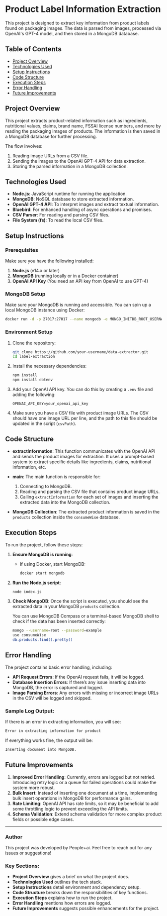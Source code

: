 # Product Label Information Extraction

This project is designed to extract key information from product labels found on packaging images. The data is parsed from images, processed via OpenAI's GPT-4 model, and then stored in a MongoDB database. 

## Table of Contents

- [Project Overview](#project-overview)
- [Technologies Used](#technologies-used)
- [Setup Instructions](#setup-instructions)
- [Code Structure](#code-structure)
- [Execution Steps](#execution-steps)
- [Error Handling](#error-handling)
- [Future Improvements](#future-improvements)

## Project Overview

This project extracts product-related information such as ingredients, nutritional values, claims, brand name, FSSAI license numbers, and more by reading the packaging images of products. The information is then saved in a MongoDB database for further processing.

The flow involves:
1. Reading image URLs from a CSV file.
2. Sending the images to the OpenAI GPT-4 API for data extraction.
3. Storing the parsed information in a MongoDB collection.

## Technologies Used

- **Node.js**: JavaScript runtime for running the application.
- **MongoDB**: NoSQL database to store extracted information.
- **OpenAI GPT-4 API**: To interpret images and extract textual information.
- **Bluebird**: For enhanced handling of async operations and promises.
- **CSV Parser**: For reading and parsing CSV files.
- **File System (fs)**: To read the local CSV files.

## Setup Instructions

### Prerequisites

Make sure you have the following installed:

1. **Node.js** (v14.x or later)
2. **MongoDB** (running locally or in a Docker container)
3. **OpenAI API Key** (You need an API key from OpenAI to use GPT-4)

### MongoDB Setup

Make sure your MongoDB is running and accessible. You can spin up a local MongoDB instance using Docker:

```bash
docker run -d -p 27017:27017 --name mongodb -e MONGO_INITDB_ROOT_USERNAME=root -e MONGO_INITDB_ROOT_PASSWORD=example mongo:latest
```

### Environment Setup

1. Clone the repository:
    ```bash
    git clone https://github.com/your-username/data-extractor.git
    cd label-extraction
    ```

2. Install the necessary dependencies:
    ```bash
    npm install
    npm install dotenv
    ```

3. Add your OpenAI API key. You can do this by creating a `.env` file and adding the following:

    ```env
    OPENAI_API_KEY=your_openai_api_key
    ```

4. Make sure you have a CSV file with product image URLs. The CSV should have one image URL per line, and the path to this file should be updated in the script (`csvPath`).

## Code Structure

- **extractInformation**: This function communicates with the OpenAI API and sends the product images for extraction. It uses a prompt-based system to extract specific details like ingredients, claims, nutritional information, etc.
  
- **main**: The main function is responsible for:
  1. Connecting to MongoDB.
  2. Reading and parsing the CSV file that contains product image URLs.
  3. Calling `extractInformation` for each set of images and inserting the extracted data into the MongoDB collection.

- **MongoDB Collection**: The extracted product information is saved in the `products` collection inside the `consumeWise` database.

## Execution Steps

To run the project, follow these steps:

1. **Ensure MongoDB is running**:
    - If using Docker, start MongoDB:
      ```bash
      docker start mongodb
      ```

2. **Run the Node.js script**:
    ```bash
    node index.js
    ```

3. **Check MongoDB**:
   Once the script is executed, you should see the extracted data in your MongoDB `products` collection.

   You can use MongoDB Compass or a terminal-based MongoDB shell to check if the data has been inserted correctly:
   
   ```bash
   mongo --username=root --password=example
   use consumeWise
   db.products.find().pretty()
   ```

## Error Handling

The project contains basic error handling, including:
- **API Request Errors**: If the OpenAI request fails, it will be logged.
- **Database Insertion Errors**: If there’s any issue inserting data into MongoDB, the error is captured and logged.
- **Image Parsing Errors**: Any errors with missing or incorrect image URLs in the CSV will be logged and skipped.

### Sample Log Output:
If there is an error in extracting information, you will see:

```bash
Error in extracting information for product
```

If everything works fine, the output will be:

```bash
Inserting document into MongoDB.
```

## Future Improvements

1. **Improved Error Handling**: Currently, errors are logged but not retried. Introducing retry logic or a queue for failed operations could make the system more robust.
2. **Bulk Insert**: Instead of inserting one document at a time, implementing bulk insert operations in MongoDB for performance gains.
3. **Rate Limiting**: OpenAI API has rate limits, so it may be beneficial to add some throttling logic to prevent exceeding the API limits.
4. **Schema Validation**: Extend schema validation for more complex product fields or possible edge cases.

---

### Author

This project was developed by People+ai. Feel free to reach out for any issues or suggestions!

### Key Sections:
- **Project Overview** gives a brief on what the project does.
- **Technologies Used** outlines the tech stack.
- **Setup Instructions** detail environment and dependency setup.
- **Code Structure** breaks down the responsibilities of key functions.
- **Execution Steps** explains how to run the project.
- **Error Handling** mentions how errors are logged.
- **Future Improvements** suggests possible enhancements for the project.
